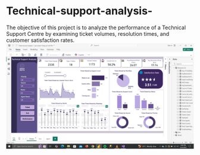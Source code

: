 # Technical-support-analysis-
The objective of this project is to analyze the performance of a Technical Support Centre by examining ticket volumes, resolution times, and customer satisfaction rates.
![image alt](https://github.com/Colzman-analyst/Technical-support-analysis-/blob/51d2ab7e28b09c654f5fbcbabb2c0b7a431917b9/Ticket%20survey%201.png)
